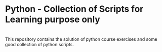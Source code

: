 # Python - Collection of Scripts for Learning purpose only
# 
This repository contains the solution of python course exercises and some good collection of python scripts.




